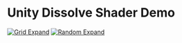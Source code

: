 # Unity Dissolve Shader Demo

[![Grid Expand](https://img.youtube.com/vi/8PwlIpBbnJI/0.jpg)](https://youtu.be/8PwlIpBbnJI)
[![Random Expand](https://img.youtube.com/vi/dKjuHaKNlyY/0.jpg)](https://youtu.be/dKjuHaKNlyY)

